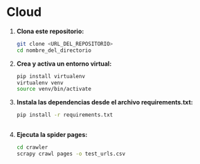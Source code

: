 # Cloud
1. **Clona este repositorio:**

   ```bash
   git clone <URL_DEL_REPOSITORIO>
   cd nombre_del_directorio

2. **Crea y activa un entorno virtual:**
   ```bash
   pip install virtualenv
   virtualenv venv
   source venv/bin/activate
   
4. **Instala las dependencias desde el archivo requirements.txt:**
   ```bash
   pip install -r requirements.txt
  
3. **Ejecuta la spider pages:**
   ```bash
   cd crawler
   scrapy crawl pages -o test_urls.csv
